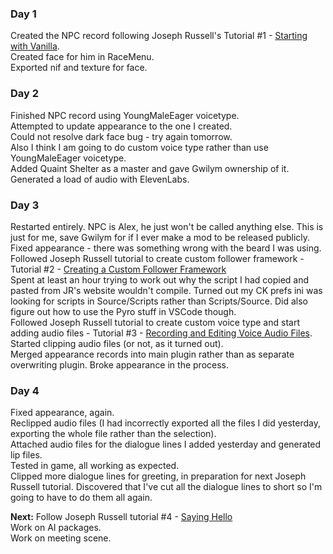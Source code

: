 ### Day 1 
Created the NPC record following Joseph Russell's Tutorial #1 - [Starting with Vanilla](https://www.youtube.com/watch?v=oJB7eLcCo0c).  
Created face for him in RaceMenu.    
Exported nif and texture for face.

### Day 2
Finished NPC record using YoungMaleEager voicetype.  
Attempted to update appearance to the one I created.   
Could not resolve dark face bug - try again tomorrow.  
Also I think I am going to do custom voice type rather than use YoungMaleEager voicetype.  
Added Quaint Shelter as a master and gave Gwilym ownership of it.  
Generated a load of audio with ElevenLabs.

### Day 3
Restarted entirely.  NPC is Alex, he just won't be called anything else.  This is just for me, save Gwilym for if I ever make a mod to be released publicly.  
Fixed appearance - there was something wrong with the beard I was using.  
Followed Joseph Russell tutorial to create custom follower framework  - Tutorial #2 - [Creating a Custom Follower Framework](https://www.youtube.com/watch?v=kEVu-ujB9XU&t=2189s)  
Spent at least an hour trying to work out why the script I had copied and pasted from JR's website wouldn't compile.  Turned out my CK prefs ini was looking for scripts in Source/Scripts rather than Scripts/Source.  Did also figure out how to use the Pyro stuff in VSCode though.  
Followed Joseph Russell tutorial to create custom voice type and start adding audio files - Tutorial #3 - [Recording and Editing Voice Audio Files](https://www.youtube.com/watch?v=aWvnr05bXbQ&t=674s).  
Started clipping audio files (or not, as it turned out).  
Merged appearance records into main plugin rather than as separate overwriting plugin.  Broke appearance in the process.

### Day 4
Fixed appearance, again.  
Reclipped audio files (I had incorrectly exported all the files I did yesterday, exporting the whole file rather than the selection).  
Attached audio files for the dialogue lines I added yesterday and generated lip files.  
Tested in game, all working as expected.  
Clipped more dialogue lines for greeting, in preparation for next Joseph Russell tutorial.
Discovered that I've cut all the dialogue lines to short so I'm going to have to do them all again. 

**Next:**
Follow Joseph Russell tutorial #4 - [Saying Hello](https://www.youtube.com/watch?v=ycX2QWI08ls)  
Work on AI packages.  
Work on meeting scene.
